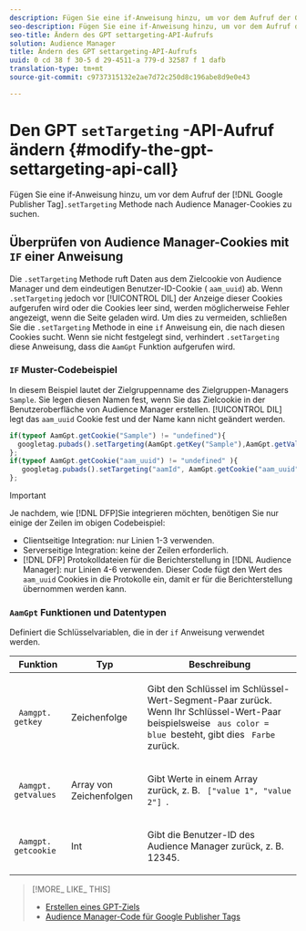 ```yaml
---
description: Fügen Sie eine if-Anweisung hinzu, um vor dem Aufruf der Google Publisher Tag. settargeting-Methode nach Audience Manager-Cookies zu suchen.
seo-description: Fügen Sie eine if-Anweisung hinzu, um vor dem Aufruf der Google Publisher Tag. settargeting-Methode nach Audience Manager-Cookies zu suchen.
seo-title: Ändern des GPT settargeting-API-Aufrufs
solution: Audience Manager
title: Ändern des GPT settargeting-API-Aufrufs
uuid: 0 cd 38 f 30-5 d 29-4511-a 779-d 32587 f 1 dafb
translation-type: tm+mt
source-git-commit: c9737315132e2ae7d72c250d8c196abe8d9e0e43

---
```



# Den GPT `setTargeting` -API-Aufruf ändern {#modify-the-gpt-settargeting-api-call}

Fügen Sie eine if-Anweisung hinzu, um vor dem Aufruf der [!DNL Google Publisher Tag]`.setTargeting` Methode nach Audience Manager-Cookies zu suchen.

## Überprüfen von Audience Manager-Cookies mit `IF` einer Anweisung

Die `.setTargeting` Methode ruft Daten aus dem Zielcookie von Audience Manager und dem eindeutigen Benutzer-ID-Cookie ( `aam_uuid`) ab. Wenn `.setTargeting` jedoch vor [!UICONTROL DIL] der Anzeige dieser Cookies aufgerufen wird oder die Cookies leer sind, werden möglicherweise Fehler angezeigt, wenn die Seite geladen wird. Um dies zu vermeiden, schließen Sie die `.setTargeting` Methode in eine `if` Anweisung ein, die nach diesen Cookies sucht. Wenn sie nicht festgelegt sind, verhindert `.setTargeting` diese Anweisung, dass die `AamGpt` Funktion aufgerufen wird.

### `IF` Muster-Codebeispiel

In diesem Beispiel lautet der Zielgruppenname des Zielgruppen-Managers `Sample`. Sie legen diesen Namen fest, wenn Sie das Zielcookie in der Benutzeroberfläche von Audience Manager erstellen. [!UICONTROL DIL] legt das `aam_uuid` Cookie fest und der Name kann nicht geändert werden.

```js
if(typeof AamGpt.getCookie("Sample") != "undefined"){ 
  googletag.pubads().setTargeting(AamGpt.getKey("Sample"),AamGpt.getValues("Sample")); 
}; 
if(typeof AamGpt.getCookie("aam_uuid") != "undefined" ){ 
   googletag.pubads().setTargeting("aamId", AamGpt.getCookie("aam_uuid")); 
};
```

>[!IMPORTANT]
>
>Je nachdem, wie [!DNL DFP]Sie integrieren möchten, benötigen Sie nur einige der Zeilen im obigen Codebeispiel:
>
>* Clientseitige Integration: nur Linien 1-3 verwenden.
>* Serverseitige Integration: keine der Zeilen erforderlich.
>* [!DNL DFP] Protokolldateien für die Berichterstellung in [!DNL Audience Manager]: nur Linien 4-6 verwenden. Dieser Code fügt den Wert des `aam_uuid` Cookies in die Protokolle ein, damit er für die Berichterstellung übernommen werden kann.


### `AamGpt` Funktionen und Datentypen

Definiert die Schlüsselvariablen, die in der `if` Anweisung verwendet werden.

<table id="table_881391C9BDDF4FACAFC37A47B14B31A1"> 
 <thead> 
  <tr> 
   <th colname="col1" class="entry"> Funktion </th> 
   <th colname="col2" class="entry"> Typ </th> 
   <th colname="col3" class="entry"> Beschreibung </th> 
  </tr> 
 </thead>
 <tbody> 
  <tr> 
   <td colname="col1"> <p> <code> Aamgpt. getkey </code> </p> </td> 
   <td colname="col2"> <p>Zeichenfolge </p> </td> 
   <td colname="col3"> <p>Gibt den Schlüssel im Schlüssel-Wert-Segment-Paar zurück. Wenn Ihr Schlüssel-Wert-Paar beispielsweise <code> aus color = blue </code>besteht, gibt dies <code> Farbe </code>zurück. </p> </td> 
  </tr> 
  <tr> 
   <td colname="col1"> <p> <code> Aamgpt. getvalues </code> </p> </td> 
   <td colname="col2"> <p>Array von Zeichenfolgen </p> </td> 
   <td colname="col3"> <p>Gibt Werte in einem Array zurück, z. B. <code> ["value 1", "value 2"] </code>. </p> </td> 
  </tr> 
  <tr> 
   <td colname="col1"> <p> <code> Aamgpt. getcookie </code> </p> </td> 
   <td colname="col2"> <p>Int </p> </td> 
   <td colname="col3"> <p>Gibt die Benutzer-ID des Audience Manager zurück, z. <code></code>B. 12345. </p> </td> 
  </tr>
 </tbody>
</table>

>[!MORE_ LIKE_ THIS]
>
>* [Erstellen eines GPT-Ziels](../../integration/gpt-aam-destination/gpt-aam-create-destination.md)
>* [Audience Manager-Code für Google Publisher Tags](../../integration/gpt-aam-destination/gpt-aam-aamgpt-code.md)

